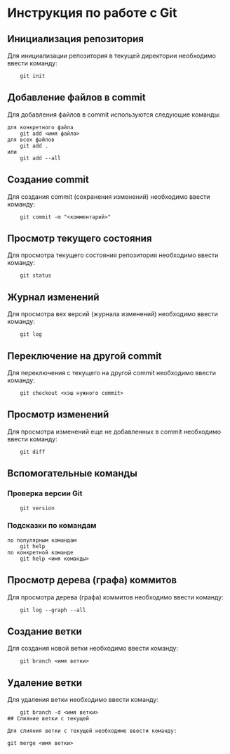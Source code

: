 # Инструкция по работе с Git

## Инициализация репозитория

Для инициализации репозитория в текущей директории необходимо ввести команду:
~~~
    git init
~~~
## Добавление файлов в commit

Для добавления файлов в commit используются следующие команды:
~~~
для конкретного файла
    git add <имя файла>
для всех файлов
    git add .
или
    git add --all
~~~
## Создание commit

Для создания commit (сохранения изменений) необходимо ввести команду:
~~~
    git commit -m "<комментарий>"
~~~
## Просмотр текущего состояния

Для просмотра текущего состояния репозитория необходимо ввести команду:
~~~
    git status
~~~
## Журнал изменений

Для просмотра вех версий (журнала изменений) необходимо ввести команду:
~~~
    git log
~~~
## Переключение на другой commit

Для переключения с текущего на другой commit необходимо ввести команду:
~~~
    git checkout <хэш нужного commit>
~~~
## Просмотр изменений

Для просмотра изменений еще не добавленных в commit необходимо ввести команду:
~~~
    git diff
~~~
## Вспомогательные команды
### Проверка версии Git
~~~
    git version
~~~
### Подсказки по командам
~~~
по популярным командам
    git help
по конкретной команде
    git help <имя команды>
~~~
## Просмотр дерева (графа) коммитов

Для просмотра дерева (графа) коммитов необходимо ввести команду:
~~~
    git log --graph --all
~~~
## Создание ветки

Для создания новой ветки необходимо ввести команду:
~~~
    git branch <имя ветки>
~~~
## Удаление ветки

Для удаления ветки необходимо ввести команду:
~~~
    git branch -d <имя ветки>
## Слияние ветки с текущей

Для слияния ветки с текущей необходимо ввести команду:
~~~
    git merge <имя ветки>
~~~
